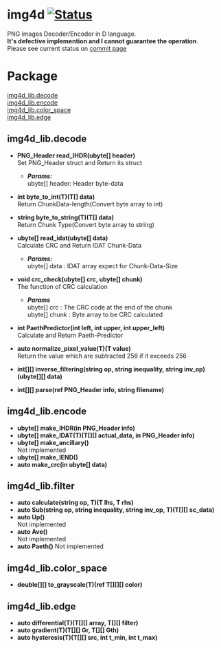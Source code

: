 # img4d   [![Status](https://travis-ci.org/DYGV/img4d.svg?branch=master)](https://travis-ci.org/DYGV/img4d)  
PNG images Decoder/Encoder in D language.  
**It's defective implemention and I cannot guarantee the operation**.  
Please see current status on [commit page](https://github.com/DYGV/img4d/commits/master)  
# Package  
 [img4d_lib.decode](https://github.com/DYGV/img4d/blob/master/README.md#img4d_libdecode)  
 [img4d_lib.encode](https://github.com/DYGV/img4d/blob/master/README.md#img4d_libencode)  
 [img4d_lib.color_space](https://github.com/DYGV/img4d/blob/master/README.md#img4d_libcolor_space)  
 [img4d_lib.edge](https://github.com/DYGV/img4d/blob/master/README.md#img4d_libedge)  
  
## img4d_lib.decode  
-  **PNG_Header read_IHDR(ubyte[] header)**  
Set PNG_Header struct and Return its struct  
   - ***Params:***  
ubyte[] header: Header byte-data  
  
- **int byte_to_int(T)(T[] data)**  
Return ChunkData-length(Convert byte array to int)   
  
- **string byte_to_string(T)(T[] data)**  
Return Chunk Type(Convert byte array to string)   
  
- **ubyte[] read_idat(ubyte[] data)**  
Calculate CRC and Return IDAT Chunk-Data  
   - ***Params:***  
ubyte[] data : IDAT array expect for Chunk-Data-Size  
  
- **void crc_check(ubyte[] crc, ubyte[] chunk)**  
The function of CRC calculation  
  - ***Params***  
ubyte[] crc : The CRC code at the end of the chunk  
ubyte[] chunk : Byte array to be CRC calculated  
  
- **int PaethPredictor(int left, int upper, int upper_left)**  
Calculate and Return Paeth-Predictor  
- **auto normalize_pixel_value(T)(T value)**  
Return the value which are subtracted 256 if it exceeds 256  
- **int[][] inverse_filtering(string op, string inequality, string inv_op)(ubyte[][] data)**  
- **int[][] parse(ref PNG_Header info, string filename)**  
## img4d_lib.encode  
- **ubyte[] make_IHDR(in PNG_Header info)**  
- **ubyte[] make_IDAT(T)(T[][] actual_data, in PNG_Header info)**  
- **ubyte[] make_ancillary()**  
Not implemented  
- **ubyte[] make_IEND()**  
- **auto make_crc(in ubyte[] data)**  
## img4d_lib.filter  
- **auto calculate(string op, T)(T lhs, T rhs)**  
- **auto Sub(string op, string inequality, string inv_op, T)(T[][] sc_data)**  
- **auto Up()**  
Not implemented  
- **auto Ave()**  
Not implemented  
- **auto Paeth()**
Not implemented  
## img4d_lib.color_space  
- **double[][] to_grayscale(T)(ref T[][][] color)**  
## img4d_lib.edge  
- **auto differential(T)(T[][] array, T[][] filter)**  
- **auto gradient(T)(T[][] Gr, T[][] Gth)**  
- **auto hysteresis(T)(T[][] src, int t_min, int t_max)**  

